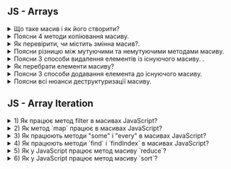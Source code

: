<h2>JS - Arrays</h2>
<details>
<summary>Що таке масив і як його створити?</summary>
<br>
<img src="https://imgur.com/4vM3ION.png" />
</details>

<details>
<summary>Поясни 4 методи копіювання масиву.</summary>
<br>
<img src="https://imgur.com/BNjhcyO.png" />
</details>

<details>
<summary>Як перевірити, чи містить змінна масив?.</summary>
<br>
<img src="https://imgur.com/glJIQpN.png" />
</details>

<details>
<summary>Поясни різницю між мутуючими та немутуючими методами масиву.</summary>
<br>
<img src="https://imgur.com/KUDHWqf.png" />
</details>

<details>
<summary>Поясни 3 способи видалення елементів із існуючого масиву.
.</summary>
<br>
<img src="https://imgur.com/PbcmDUx.png" />
</details>

<details>
<summary>Як перебрати елементи масиву?</summary>
<br>
<img src="https://imgur.com/WeF2R14.png" />
</details>

<details>
<summary>Поясни 3 способи додавання елемента до існуючого масиву.</summary>
<br>
<img src="https://imgur.com/3yOQ0RR.png" />
</details>

<details>
<summary>Поясни всі нюанси деструктуризації масиву.</summary>
<br>
<img src="https://imgur.com/9gi40yd.png" />
</details>


<h2>JS - Array Iteration</h2>
<details>
<summary>1) Як працює метод filter в масивах JavaScript? </summary>
<br>
<img src="https://imgur.com/o4OyJ8J.png" />
</details>

<details>
<summary>2) Як метод `map` працює в масивах JavaScript? </summary>
<br>
<img src="https://imgur.com/I2w5eV9.png" />
</details>

<details>
<summary>3) Як працюють методи "some" і "every" в масивах JavaScript? </summary>
<br>
<img src="https://imgur.com/2Lb4Q1F.png" />
</details>

<details>
<summary>4) Як працюють методи `find` і `findIndex` в масивах JavaScript? </summary>
<br>
<img src="https://imgur.com/hNRattS.png" />
</details>

<details>
<summary>5) Як у JavaScript працює метод масиву `reduce`? </summary>
<br>
<img src="https://imgur.com/QTriadt.png" />
</details>

<details>
<summary>6) Як у JavaScript працює метод масиву `sort`? </summary>
<br>
<img src="https://imgur.com/32q2Dxh.png" />
</details>
